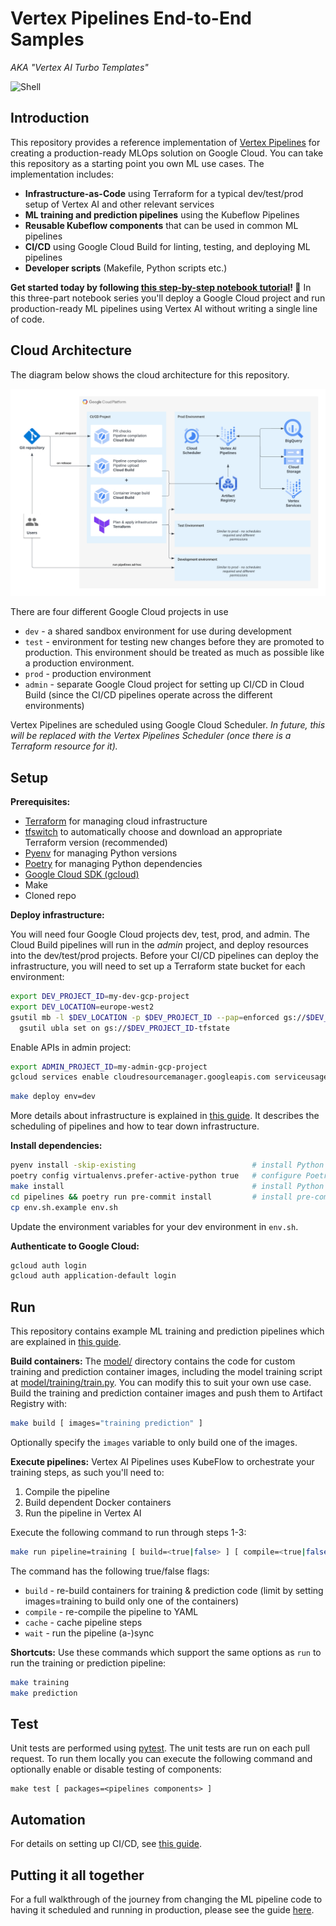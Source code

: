 <!-- 
Copyright 2023 Google LLC

Licensed under the Apache License, Version 2.0 (the "License");
you may not use this file except in compliance with the License.
You may obtain a copy of the License at

    https://www.apache.org/licenses/LICENSE-2.0

Unless required by applicable law or agreed to in writing, software
distributed under the License is distributed on an "AS IS" BASIS,
WITHOUT WARRANTIES OR CONDITIONS OF ANY KIND, either express or implied.
See the License for the specific language governing permissions and
limitations under the License.
 -->

# Vertex Pipelines End-to-End Samples

_AKA "Vertex AI Turbo Templates"_

![Shell](https://github.com/teamdatatonic/vertex-pipelines-end-to-end-samples/wiki/images/shell.gif)

## Introduction

This repository provides a reference implementation of [Vertex Pipelines](https://cloud.google.com/vertex-ai/docs/pipelines/) for creating a production-ready MLOps solution on Google Cloud.
You can take this repository as a starting point you own ML use cases. 
The implementation includes:

* **Infrastructure-as-Code** using Terraform for a typical dev/test/prod setup of Vertex AI and other relevant services
* **ML training and prediction pipelines** using the Kubeflow Pipelines
* **Reusable Kubeflow components** that can be used in common ML pipelines
* **CI/CD** using Google Cloud Build for linting, testing, and deploying ML pipelines
* **Developer scripts** (Makefile, Python scripts etc.)

**Get started today by following [this step-by-step notebook tutorial](./docs/notebooks)! 🚀**
In this three-part notebook series you'll deploy a Google Cloud project and run production-ready ML pipelines using Vertex AI without writing a single line of code.

## Cloud Architecture

The diagram below shows the cloud architecture for this repository.

![Cloud Architecture diagram](./docs/images/architecture.png)

There are four different Google Cloud projects in use

* `dev` - a shared sandbox environment for use during development
* `test` - environment for testing new changes before they are promoted to production. This environment should be treated as much as possible like a production environment.
* `prod` - production environment
* `admin` - separate Google Cloud project for setting up CI/CD in Cloud Build (since the CI/CD pipelines operate across the different environments)

Vertex Pipelines are scheduled using Google Cloud Scheduler. 
_In future, this will be replaced with the Vertex Pipelines Scheduler (once there is a Terraform resource for it)._

## Setup

**Prerequisites:**

- [Terraform](https://www.terraform.io/) for managing cloud infrastructure
- [tfswitch](https://tfswitch.warrensbox.com/) to automatically choose and download an appropriate Terraform version (recommended) 
- [Pyenv](https://github.com/pyenv/pyenv#installation) for managing Python versions
- [Poetry](https://python-poetry.org/) for managing Python dependencies
- [Google Cloud SDK (gcloud)](https://cloud.google.com/sdk/docs/quickstart)
- Make
- Cloned repo

**Deploy infrastructure:**

You will need four Google Cloud projects dev, test, prod, and admin.
The Cloud Build pipelines will run in the _admin_ project, and deploy resources into the dev/test/prod projects.
Before your CI/CD pipelines can deploy the infrastructure, you will need to set up a Terraform state bucket for each environment:

```bash
export DEV_PROJECT_ID=my-dev-gcp-project
export DEV_LOCATION=europe-west2
gsutil mb -l $DEV_LOCATION -p $DEV_PROJECT_ID --pap=enforced gs://$DEV_PROJECT_ID-tfstate && \
  gsutil ubla set on gs://$DEV_PROJECT_ID-tfstate
```

Enable APIs in admin project:

```bash
export ADMIN_PROJECT_ID=my-admin-gcp-project
gcloud services enable cloudresourcemanager.googleapis.com serviceusage.googleapis.com --project=$ADMIN_PROJECT_ID
```

```bash
make deploy env=dev
```

More details about infrastructure is explained in [this guide](docs/Infrastructure.md).
It describes the scheduling of pipelines and how to tear down infrastructure.

**Install dependencies:**

```bash
pyenv install -skip-existing                          # install Python
poetry config virtualenvs.prefer-active-python true   # configure Poetry
make install                                          # install Python dependencies
cd pipelines && poetry run pre-commit install         # install pre-commit hooks
cp env.sh.example env.sh
```

Update the environment variables for your dev environment in `env.sh`.

**Authenticate to Google Cloud:**

```bash
gcloud auth login
gcloud auth application-default login
```

## Run

This repository contains example ML training and prediction pipelines which are explained in [this guide](docs/Pipelines.md).

**Build containers:** The [model/](/model/) directory contains the code for custom training and prediction container images, including the model training script at [model/training/train.py](model/training/train.py). 
You can modify this to suit your own use case.
Build the training and prediction container images and push them to Artifact Registry with:

```bash
make build [ images="training prediction" ]
```

Optionally specify the `images` variable to only build one of the images.

**Execute pipelines:** Vertex AI Pipelines uses KubeFlow to orchestrate your training steps, as such you'll need to:

1. Compile the pipeline
1. Build dependent Docker containers
1. Run the pipeline in Vertex AI

Execute the following command to run through steps 1-3:

```bash
make run pipeline=training [ build=<true|false> ] [ compile=<true|false> ] [ cache=<true|false> ] [ wait=<true|false> ] 
```

The command has the following true/false flags:

- `build` - re-build containers for training & prediction code (limit by setting images=training to build only one of the containers)
- `compile` - re-compile the pipeline to YAML
- `cache` - cache pipeline steps
- `wait` - run the pipeline (a-)sync

**Shortcuts:** Use these commands which support the same options as `run` to run the training or prediction pipeline:

```bash
make training
make prediction
```

## Test

Unit tests are performed using [pytest](https://docs.pytest.org).
The unit tests are run on each pull request. 
To run them locally you can execute the following command and optionally enable or disable testing of components:

```
make test [ packages=<pipelines components> ]
```

## Automation

For details on setting up CI/CD, see [this guide](./docs/Automation.md).

## Putting it all together

For a full walkthrough of the journey from changing the ML pipeline code to having it scheduled and running in production, please see the guide [here](./docs/Production.md).
